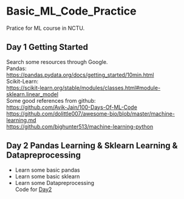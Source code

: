 # Basic_ML_Code_Practice
Pratice for ML course in NCTU.  
 
## Day 1 Getting Started
Search some resources through Google.  
Pandas:  
https://pandas.pydata.org/docs/getting_started/10min.html  
Scikit-Learn:  
https://scikit-learn.org/stable/modules/classes.html#module-sklearn.linear_model  
Some good references from github:  
https://github.com/Avik-Jain/100-Days-Of-ML-Code  
https://github.com/dolittle007/awesome-bio/blob/master/machine-learning.md  
https://github.com/bighunter513/machine-learning-python

## Day 2 Pandas Learning & Sklearn Learning & Datapreprocessing
* Learn some basic pandas
* Learn some basic sklearn
* Learn some Datapreprocessing  
  Code for  [Day2](https://github.com/UnFish0705/Basic_ML_Code_Practice/blob/master/Code/Pandas.md)
